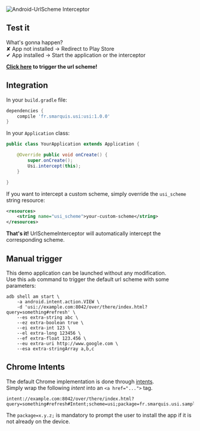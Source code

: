 ![Android-UrlScheme Interceptor](https://raw.githubusercontent.com/SimonMarquis/Android-UrlSchemeInterceptor/master/art/Play%20Store%20Feature.png "Android-UrlSchemeInterceptor")

## Test it
What's gonna happen?  
✘ App not installed → Redirect to Play Store  
✔ App installed → Start the application or the interceptor  

**<a href="intent://example.com:8042/over/there/index.html?query=something#refresh#Intent;scheme=test;package=fr.smarquis.usi.sample;action=android.intent.action.VIEW;S.string=abc;B.boolean=true;i.int=123;l.long=123456;f.float=123.456;end">Click here</a> to trigger the url scheme!**

## Integration
In your `build.gradle` file:

```groovy
dependencies {
    compile 'fr.smarquis.usi:usi:1.0.0'
}
```

In your `Application` class:

```java
public class YourApplication extends Application {

    @Override public void onCreate() {
        super.onCreate();
        Usi.intercept(this);
    }

}
```

If you want to intercept a custom scheme, simply override the `usi_scheme` string resource:
```xml
<resources>
    <string name="usi_scheme">your-custom-scheme</string>
</resources>
```

**That's it!** UrlSchemeInterceptor will automatically intercept the corresponding scheme.

## Manual trigger
This demo application can be launched without any modification.  
Use this `adb` command to trigger the default url scheme with some parameters:
```shell
adb shell am start \
    -a android.intent.action.VIEW \
    -d 'usi://example.com:8042/over/there/index.html?query=something#refresh' \
    --es extra-string abc \
    --ez extra-boolean true \
    --ei extra-int 123 \
    --el extra-long 123456 \
    --ef extra-float 123.456 \
    --eu extra-uri http://www.google.com \
    --esa extra-stringArray a,b,c
```

## Chrome Intents
The default Chrome implementation is done through [intents](https://developer.chrome.com/multidevice/android/intents).  
Simply wrap the following *intent* into an `<a href="...">` tag.
```
intent://example.com:8042/over/there/index.html?query=something#refresh#Intent;scheme=usi;package=fr.smarquis.usi.sample;action=android.intent.action.VIEW;S.string=abc;B.boolean=true;i.int=123;l.long=123456;f.float=123.456;end
```

The `package=x.y.z;` is mandatory to prompt the user to install the app if it is not already on the device.
